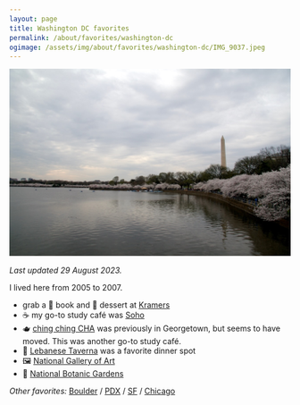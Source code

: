 ```yaml
---
layout: page
title: Washington DC favorites
permalink: /about/favorites/washington-dc
ogimage: /assets/img/about/favorites/washington-dc/IMG_9037.jpeg
---
```

<img src="/assets/img/about/favorites/washington-dc/IMG_9037.jpeg" alt="Tidal Basin" />

_Last updated 29 August 2023._

I lived here from 2005 to 2007.

- grab a 📖 book and 🍰 dessert at [Kramers](https://guides.apple.com/?ug=CgJEQxIOCK5NEKuvxfqp5NmtjAESDQiuTRCKxu6095eIsW0SDgiuTRD8tYCCj5%2FNooEBEg4Irk0QoLHZ5fWu47OhARIOCK5NEPTJ2pT9zPfCvgESDQiuTRC%2F3IiRx4iPqS0SDgiuTRC1iKLw5ejXkpABEg4Irk0Qyve7xJ7%2F9rmXARIOCK5NEOeZy%2BWLg7umiQESDQiuTRC0kay%2B3rTnrBESDgiuTRDU6v6N2tCp86cBEg4Irk0Q8syKvI2PnMmJARIOCK5NEM%2Bz0qKKsJTh8QESDgiuTRCYy4PD0ICH7qsBEg0Irk0QhYjRzqTDg9hZEg0Irk0Qk52tsOHbqO0ZEg4Irk0Q2aqPnZ%2FapMr8ARINCK5NEOjL5rqasfX4LRIOCK5NEPTWkr6H7KPzgwESDgiuTRCut%2FT814D8he4B)
- ☕️ my go-to study café was [Soho](https://guides.apple.com/?ug=CgJEQxIOCK5NEKuvxfqp5NmtjAESDQiuTRCKxu6095eIsW0SDgiuTRD8tYCCj5%2FNooEBEg4Irk0QoLHZ5fWu47OhARIOCK5NEPTJ2pT9zPfCvgESDQiuTRC%2F3IiRx4iPqS0SDgiuTRC1iKLw5ejXkpABEg4Irk0Qyve7xJ7%2F9rmXARIOCK5NEOeZy%2BWLg7umiQESDQiuTRC0kay%2B3rTnrBESDgiuTRDU6v6N2tCp86cBEg4Irk0Q8syKvI2PnMmJARIOCK5NEM%2Bz0qKKsJTh8QESDgiuTRCYy4PD0ICH7qsBEg0Irk0QhYjRzqTDg9hZEg0Irk0Qk52tsOHbqO0ZEg4Irk0Q2aqPnZ%2FapMr8ARINCK5NEOjL5rqasfX4LRIOCK5NEPTWkr6H7KPzgwESDgiuTRCut%2FT814D8he4B)
- 🫖 [ching ching CHA](https://maps.apple.com/?address=1314%2021st%20St%20NW,%20Washington,%20DC%20%2020036,%20United%20States&auid=9101976107394612393&ll=38.907801,-77.046953&lsp=9902&q=Ching%20Ching%20Cha) was previously in Georgetown, but seems to have moved. This was another go-to study café.
- 🧆 [Lebanese Taverna](https://maps.apple.com/?address=2641%20Connecticut%20Ave%20NW,%20Washington,%20DC%20%2020008,%20United%20States&auid=1250203707456030900&ll=38.924741,-77.051864&lsp=9902&q=Lebanese%20Taverna&t=m) was a favorite dinner spot
- 🖼️ [National Gallery of Art](https://maps.apple.com/?address=6th%20and%20Constitution%20Ave%20NW,%20Washington,%20DC%2020565,%20United%20States&auid=13728623576604910836&ll=38.891267,-77.019921&lsp=9902&q=National%20Gallery%20of%20Art&t=m)
- 🌸 [National Botanic Gardens](https://maps.apple.com/?address=100%20Maryland%20Ave%20SW,%20Washington,%20DC%2020001,%20United%20States&auid=4205651879865536699&ll=38.887943,-77.013570&lsp=9902&q=United%20States%20Botanic%20Garden&t=m)

_Other favorites:_ [Boulder](/about/favorites/boulder) / [PDX](/about/favorites/portland) / [SF](/about/favorites/san-francisco) / [Chicago](/about/favorites/chicago)